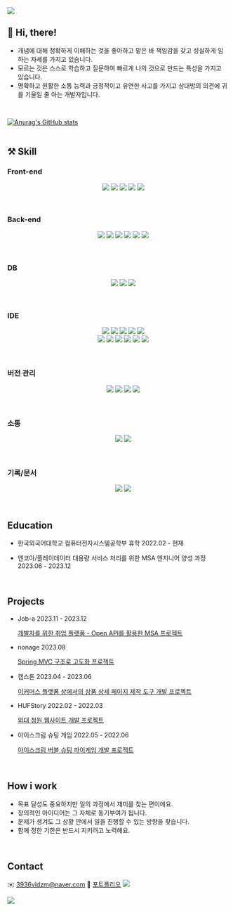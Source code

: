<img src="https://capsule-render.vercel.app/api?type=waving&color=auto&height=200&section=header&text=&fontSize=90" />

## 🙌 Hi, there!
- 개념에 대해 정확하게 이해하는 것을 좋아하고 맡은 바 책임감을 갖고 성실하게 임하는 자세를 가지고 있습니다. </br>
- 모르는 것은 스스로 학습하고 질문하여 빠르게 나의 것으로 만드는 특성을 가지고 있습니다. </br>
- 명확하고 원활한 소통 능력과 긍정적이고 유연한 사고를 가지고 상대방의 의견에 귀를 기울일 줄 아는 개발자입니다.
<br />

<!-- 본인의 깃허브에 대한 평판 -->
[![Anurag's GitHub stats](https://github-readme-stats.vercel.app/api?username=wjdals3936)](https://github.com/anuraghazra/github-readme-stats)
<br />
<br />

## ⚒️ Skill
<p>

### Front-end
<ul align="center">
  <!--html-->
   <img src="https://img.shields.io/badge/html-E34F26?style=flat-square&logo=html&logoColor=ffffff"/>
  <!--css-->
   <img src="https://img.shields.io/badge/css-1572B6?style=flat-square&logo=css&logoColor=ffffff"/>
  <!--js-->
    <img src="https://img.shields.io/badge/javascript-F7DF1E?style=flat-square&logo=javascript&logoColor=ffffff"/>
  <!--react-->
   <img src="https://img.shields.io/badge/react-61DAFB?style=flat-square&logo=react&logoColor=ffffff"/>
  <!--google chart-->
    <img src="https://img.shields.io/badge/google chart-4285F4?style=flat-square&logoColor=ffffff"/>
</ul>
<br />

### Back-end
<ul align="center">
  <!--python-->
    <img src="https://img.shields.io/badge/python-3776AB?style=flat-square&logo=python&logoColor=ffffff"/>
  <!--java-->
   <img src="https://img.shields.io/badge/java-ED1D25?style=flat-square&logo=java&logoColor=ffffff"/>
  <!--spring-->
   <img src="https://img.shields.io/badge/spring-6DB33F?style=flat-square&logo=spring&logoColor=ffffff"/>
  <!--spring boot-->
   <img src="https://img.shields.io/badge/springboot-6DB33F?style=flat-square&logo=spring&logoColor=ffffff"/>
  <!--Swagger-->
   <img src="https://img.shields.io/badge/swagger-85EA2D?style=flat-square&logo=swagger&logoColor=ffffff"/>
  <!--Django-->
   <img src="https://img.shields.io/badge/django-092E20?style=flat-square&logo=django&logoColor=ffffff"/>
</ul>
<br />

### DB
<ul align="center">
   <!--mysql-->
     <img src="https://img.shields.io/badge/mysql-4479A1?style=flat-square&logo=mysql&logoColor=ffffff"/>
   <!--mariadb-->
     <img src="https://img.shields.io/badge/mariadb-003545?style=flat-square&logo=mariadb&logoColor=ffffff"/>
   <!--postgreSQL-->
     <img src="https://img.shields.io/badge/postgresql-003545?style=flat-square&logo=postgresql&logoColor=ffffff"/>
</ul>
<br />

### IDE
<ul align="center">
  <!--intelliJidea-->
    <img src="https://img.shields.io/badge/intellijidea-000000?style=flat-square&logo=intellijidea&logoColor=ffffff"/>
  <!--eclipseide-->
    <img src="https://img.shields.io/badge/eclipseide-2C2255?style=flat-square&logo=eclipseide&logoColor=ffffff"/>
  <!--googlecolab-->
    <img src="https://img.shields.io/badge/googlecolab-F9AB00?style=flat-square&logo=googlecolab&logoColor=ffffff"/>
  <!--visualstudiocode-->
    <img src="https://img.shields.io/badge/visualstudiocode-007ACC?style=flat-square&logo=visualstudiocode&logoColor=ffffff"/>
  <!--pycharm-->
    <img src="https://img.shields.io/badge/pycharm-000000?style=flat-square&logo=pycharm&logoColor=ffffff"/>
  <br />
  <!--Linux-->
    <img src="https://img.shields.io/badge/linux-000000?style=flat-square&logo=Linux&logoColor=ffffff"/>
  <!--VMware-->
    <img src="https://img.shields.io/badge/vmware-000000?style=flat-square&logo=VMware&logoColor=ffffff"/>
  <!--CentOS-->
    <img src="https://img.shields.io/badge/centOS-000000?style=flat-square&logo=CentOS&logoColor=ffffff"/>
  <!--putty-->
    <img src="https://img.shields.io/badge/putty-000000?style=flat-square&logo=putty&logoColor=ffffff"/>  
  <!--mobaxterm-->
    <img src="https://img.shields.io/badge/mobaxterm-000000?style=flat-square&logo=mobaxterm&logoColor=ffffff"/>  
  <!--figma-->
    <img src="https://img.shields.io/badge/figma-F24E1E?style=flat-square&logo=figma&logoColor=ffffff"/>
</ul>
<br />

  ### 버전 관리
  <ul align="center">
    <!--git-->
      <img src="https://img.shields.io/badge/git-F05032?style=flat-square&logo=git&logoColor=ffffff"/>
    <!--github-->
      <img src="https://img.shields.io/badge/github-181717?style=flat-square&logo=github&logoColor=ffffff"/>
    <!--svn-->
      <img src="https://img.shields.io/badge/svn-181717?style=flat-square&logo=svn&logoColor=ffffff"/>
    <!--SourceTree-->
      <img src="https://img.shields.io/badge/sourceTree-0052CC?style=flat-square&logo=SourceTree&logoColor=ffffff"/>
      </ul>
  <br />
  
  ### 소통
  <ul align="center">
    <!--slack-->
      <img src="https://img.shields.io/badge/slack-4A154B?style=flat-square&logo=discord&logoColor=ffffff"/>
    <!--discord-->
      <img src="https://img.shields.io/badge/discord-5865F2?style=flat-square&logo=discord&logoColor=ffffff"/>
      </ul>
  <br />
  
  ### 기록/문서
  <ul align="center">
    <!--블로그-->
      <a href="https://mangocoding-journal.tistory.com/"><img src="https://img.shields.io/badge/tistory-000000?style=flat-square&logo=tistory&logoColor=ffffff"/></a>
    <!--notion-->
      <img src="https://img.shields.io/badge/notion-000000?style=flat-square&logo=notion&logoColor=ffffff"/>
    </ul>
</p>
<br />

## Education

- 한국외국어대학교 컴퓨터전자시스템공학부 휴학  2022.02 - 현재

- 엔코아/플레이데이터 대용량 서비스 처리를 위한 MSA 엔지니어 양성 과정  2023.06 - 2023.12

<br />
    
## Projects

- Job-a  2023.11 - 2023.12
    
    <a href="https://github.com/miracle-job-a">개발자를 위한 취업 플랫폼 - Open API를 활용한 MSA 프로젝트</a>
  
- nonage 2023.08
  
  <a href="https://github.com/wjdals3936/Spring_shoppingMall">Spring MVC 구조로 고도화 프로젝트</a>
  

- 캡스톤  2023.04 - 2023.06
    
    <a href="https://github.com/HUFSCapstoneDesign">이커머스 플랫폼 상에서의 상품 상세 페이지 제작 도구 개발 프로젝트</a>
    
- HUFStory  2022.02 - 2022.03
    
    <a href="https://github.com/wjdals3936/hufspetition-frontend">외대 청원 웹사이트 개발 프로젝트</a>

- 아이스크림 슈팅 게임 2022.05 - 2022.06

    <a href="https://github.com/wjdals3936/gameproject">아이스크림 버블 슈팅 파이게임 개발 프로젝트</a>

<br />

## How i work
- 목표 달성도 중요하지만 일의 과정에서 재미를 찾는 편이에요.
- 창의적인 아이디어는 그 자체로 동기부여가 됩니다.
- 문제가 생겨도 그 상황 안에서 일을 진행할 수 있는 방향을 찾습니다.
- 함께 정한 기한은 반드시 지키려고 노력해요.

<br />

## Contact
✉️   3936vldzm@naver.com
📄 <a href="https://pouncing-swallow-f5f.notion.site/0964b8dd134b4247bcf36ef943096136?pvs=4">포트폴리오</a>
<a href="https://mangocoding-journal.tistory.com/"><img src="https://img.shields.io/badge/tistory-000000?style=flat-square&logo=tistory&logoColor=ffffff"/></a>

<!-- 사용한 언어 비율 
[![Top Langs](https://github-readme-stats.vercel.app/api/top-langs/?username=wjdals3936)](https://github.com/anuraghazra/github-readme-stats)
-->

<!-- [GitHub Streak
[![GitHub Streak](https://streak-stats.demolab.com?user=wjdals3936&theme=merko&hide_border=true&mode=weekly)](https://git.io/streak-stats)
-->   

<img src="https://capsule-render.vercel.app/api?type=waving&color=auto&height=150&section=footer" />
